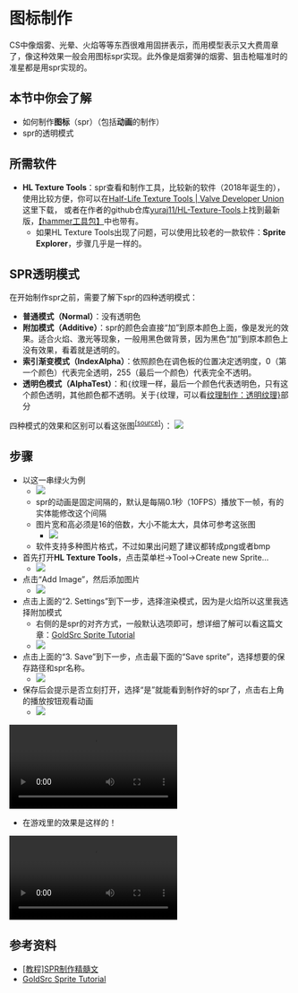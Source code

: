 # 图标制作
CS中像烟雾、光晕、火焰等等东西很难用固拼表示，而用模型表示又大费周章了，像这种效果一般会用图标spr实现。此外像是烟雾弹的烟雾、狙击枪瞄准时的准星都是用spr实现的。

## 本节中你会了解
- 如何制作**图标**（spr）（包括**动画**的制作）
- spr的透明模式

## 所需软件  
- **HL Texture Tools**：spr查看和制作工具，比较新的软件（2018年诞生的），使用比较方便，你可以在[Half-Life Texture Tools | Valve Developer Union](https://valvedev.info/tools/half-life-texture-tools/)这里下载， 或者在作者的github仓库[yuraj11/HL-Texture-Tools](https://github.com/yuraj11/HL-Texture-Tools)上找到最新版，[【hammer工具包】](resources/CS地图制作工具包%202023.03.21.zip ':ignore')中也带有。
    - 如果HL Texture Tools出现了问题，可以使用比较老的一款软件：**Sprite Explorer**，步骤几乎是一样的。

## SPR透明模式
在开始制作spr之前，需要了解下spr的四种透明模式：
- **普通模式（Normal）**：没有透明色
- **附加模式（Additive）**：spr的颜色会直接“加”到原本颜色上面，像是发光的效果。适合火焰、激光等现象，一般用黑色做背景，因为黑色“加”到原本颜色上没有效果，看着就是透明的。
- **索引渐变模式（IndexAlpha）**：依照颜色在调色板的位置决定透明度，0（第一个颜色）代表完全透明，255（最后一个颜色）代表完全不透明。
- **透明色模式（AlphaTest）**：和```{```纹理一样，最后一个颜色代表透明色，只有这个颜色透明，其他颜色都不透明。关于```{```纹理，可以看[纹理制作：透明纹理}](tutorial/make_texture?id=透明纹理的制作 ':target=透明纹理的制作')部分

四种模式的效果和区别可以看这张图<sup>[\[source\]](https://the303.org/tutorials/gold_sprite.htm)</sup>）：
![](../images/spr_mode_example.png)

## 步骤
- 以这一串绿火为例
    - ![](../images/sprite_source.png)
    - spr的动画是固定间隔的，默认是每隔0.1秒（10FPS）播放下一帧，有的实体能修改这个间隔
    - 图片宽和高必须是16的倍数，大小不能太大，具体可参考这张图
        - ![](../images/sprite_recommend_size.png)
    - 软件支持多种图片格式，不过如果出问题了建议都转成png或者bmp
- 首先打开**HL Texture Tools**，点击菜单栏→Tool→Create new Sprite...
    - ![](../images/sprite_create_new.png)
- 点击“Add Image”，然后添加图片
    - ![](../images/sprite_add_source.png)
- 点击上面的“2. Settings”到下一步，选择渲染模式，因为是火焰所以这里我选择附加模式
    - 右侧的是spr的对齐方式，一般默认选项即可，想详细了解可以看这篇文章：[GoldSrc Sprite Tutorial](https://the303.org/tutorials/gold_sprite.htm)
    - ![](../images/sprite_settings.png)
- 点击上面的“3. Save”到下一步，点击最下面的“Save sprite”，选择想要的保存路径和spr名称。
    - ![](../images/sprite_save.png)
- 保存后会提示是否立刻打开，选择“是”就能看到制作好的spr了，点击右上角的播放按钮观看动画
    - ![](../images/sprite_result.png)

![](../videos/custom_sprite_result.mp4 ':include :type=video controls preload="metadata"')

- 在游戏里的效果是这样的！

![](../videos/play_custom_spr.mp4 ':include :type=video controls preload="metadata"')

## 参考资料
- [\[教程\]SPR制作精髓文](https://bbs.tianzept.com/thread-7153-1-1.html)
- [GoldSrc Sprite Tutorial](https://the303.org/tutorials/gold_sprite.htm)